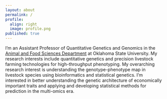 ```yaml
---
layout: about
permalink: /
profile:
  align: right
  image: profile.png
published: true
---
```


I’m an Assistant Professor of Quantitative Genetics and Genomics in the [Animal and Food Sciences Department](https://agriculture.okstate.edu/departments-programs/afs/) at Oklahoma State University. My research interests include quantitative genetics and precision livestock farming technologies for high-throughput phenotyping. My overarching research interest is understanding the genotype-phenotype map in livestock species using bioinformatics and statistical genetics. I’m interested in better understanding the genetic architecture of economically important traits and applying and developing statistical methods for prediction in the multi-omics era.


